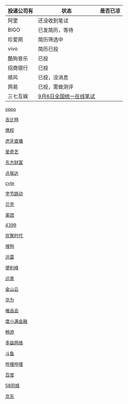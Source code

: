 | 投递公司有 | 状态                                                         | 是否已凉 |
| ---------- | ------------------------------------------------------------ | -------- |
| 阿里       | 还没收到笔试                                                 |          |
| BIGO       | 已发简历，等待                                               |          |
| 珍爱网     | 简历筛选中                                                   |          |
| vivo       | 简历已投                                                     |          |
| 酷狗音乐   | 已投                                                         |          |
| 招商银行   | 已投                                                         |          |
| 顺风       | 已投，没消息                                                 |          |
| 网易       | 已投，需做测评                                               |          |
| 三七互娱   | [9月6日全国统一在线笔试](https://zhaopin.37.com/exam/index.html) |          |







[oppo](https://campusresume.zhaopin.com/Resume/ResumePreview?rid=12419&lid=1)

[吉比特](http://campus.g-bits.com/recruit)

[携程](http://recruitment.ctrip.com/list)

[虎牙直播](http://hr.huya.com/)

[爱奇艺 ](http://zhaopin.iqiyi.com/job-detail-info-school.html?id=1820&isschool=1)

[东方财富](https://eastmoney.zhiye.com/zpdetail/350197549)

[点我达](http://job.dianwoda.com/#/detail?id=b4ccd107-59e4-45ff-a39c-a12fece6941b)

[cvte](https://careers.cvte.com/zone/login?next=%2Fzone%2F)

[字节跳动](https://job.bytedance.com/job/detail/25509)

[贝壳](http://campus.ke.com/zpdetail/190145551)

[美团](https://campus.meituan.com/jobs?jobFamily=1&jobType=1&pageNo=2&utm_source=nowcoder&workCity=001009)

[4399](http://web.4399.com/campus/yjsgw/kaifalei/#672717)

[欢聚时代](https://app.mokahr.com/campus_apply/hjsd/47#/job/9026f570-5842-45d6-b399-c36356e78c92?_k=4obkze)

[搜狗](http://campus.sogou.com/post.html)

[迅雷](http://campus.xunlei.com/position.html)

[便利峰](http://chrcmp.chinahr.com/pages/bianlifeng2019/jobs/)

[远景](http://recruit.envisioncn.com/jobList.html?goType=EnvisioncnDigital)

[金山云](https://app.mokahr.com/campus_apply/kingsoft#/job/d2c95176-bb00-4d05-9a80-10bd471078dc?_k=qazgcc)

[华为](http://career.huawei.com/reccampportal/campus4_index.html#campus4/pages/joblist/jobDetail.html?jobId=53166&d=1535731433168&type=2&jobFamClsCode=JFC1)

[唯品会](http://campus.vip.com/rec_1.html)

[度小满金融](https://talent.duxiaoman.com/wt/duxiaoman/web/index/webPositionN310!getOnePosition?postId=104011&recruitType=1&brandCode=1&importPost=0&columnId=1)

[畅游](http://campus.changyou.com/recruitment/develop.shtml)

[多益网络](https://xz.duoyi.com/jobs/index.html?t=0#type=program_type&id=57aaeff534c4050001b94ea2)

[斗鱼](http://zhaopin.douyu.com/campus/detail/id/181)

[哔哩哔哩](https://app.mokahr.com/campus_apply/bilibili#/job/bbad38e8-75dc-4814-8532-73854ed76f9a?_k=yhxjcn)

[百度]()

[58同城](http://campus.58.com/detail.html?id=5b1df5ea48aefc7507e491cb&citysId=5b1f354fedec7a2f1997b76b&jobsId=5b1f34b248aefc548dbd2419)

[京东](http://campus.jd.com/web/job/job_detail?jobId=561)

